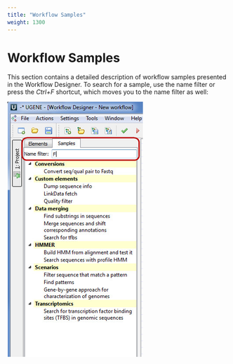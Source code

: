 ```yaml
---
title: "Workflow Samples"
weight: 1300
---
```


# Workflow Samples

This section contains a detailed description of workflow samples presented in the Workflow Designer. To search for a sample, use the name filter or press the _Ctrl+F_ shortcut, which moves you to the name filter as well:

![](/images/65930226/65930227.jpg)